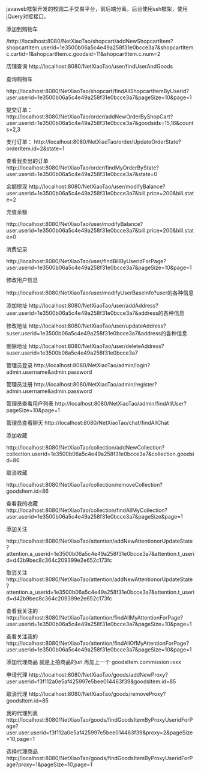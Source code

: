 ﻿javaweb框架开发的校园二手交易平台，前后端分离。后台使用ssh框架，使用jQuery对接接口。

添加到购物车 

/http://localhost:8080/NetXiaoTao/shopcart/addNewShopcartItem?shopcartItem.userid=1e3500b06a5c4e49a258f31e0bcce3a7&shopcartItem.c.cartid=1&shopcartItem.c.goodsid=11&shopcartItem.c.num=2

店铺查询
http://localhost:8080/NetXiaoTao/user/findUserAndGoods

查询购物车  

http://localhost:8080/NetXiaoTao/shopcart/findAllShopcartItemByUserid?user.userid=1e3500b06a5c4e49a258f31e0bcce3a7&pageSize=10&page=1   


提交订单：
http://localhost:8080/NetXiaoTao/order/addNewOrderByShopCart?user.userid=1e3500b06a5c4e49a258f31e0bcce3a7&goodsids=15,16&counts=2,3

支付订单：
http://localhost:8080/NetXiaoTao/order/UpdateOrderState?orderItem.id=2&state=1

查看我卖出的订单 
http://localhost:8080/NetXiaoTao/order/findMyOrderByState?user.userid=1e3500b06a5c4e49a258f31e0bcce3a7&state=0

余额提现
http://localhost:8080/NetXiaoTao/user/modifyBalance?user.userid=1e3500b06a5c4e49a258f31e0bcce3a7&bill.price=200&bill.state=2

充值余额

http://localhost:8080/NetXiaoTao/user/modifyBalance?user.userid=1e3500b06a5c4e49a258f31e0bcce3a7&bill.price=200&bill.state=0

消费记录

http://localhost:8080/NetXiaoTao/user/findBillByUseridForPage?user.userid=1e3500b06a5c4e49a258f31e0bcce3a7&pageSize=10&page=1

修改用户信息

http://localhost:8080/NetXiaoTao/user/modifyUserBaseInfo?user的各种信息

添加地址
http://localhost:8080/NetXiaoTao/user/addAddress?user.userid=1e3500b06a5c4e49a258f31e0bcce3a7&address的各种信息

修改地址
http://localhost:8080/NetXiaoTao/user/updateAddress?suser.userid=1e3500b06a5c4e49a258f31e0bcce3a7&address的各种信息

删除地址
http://localhost:8080/NetXiaoTao/user/deleteAddress?suser.userid=1e3500b06a5c4e49a258f31e0bcce3a7


管理员登录
http://localhost:8080/NetXiaoTao/admin/login?admin.username&admin.password

管理员注册
http://localhost:8080/NetXiaoTao/admin/register?admin.username&admin.password

管理员查看用户列表
http://localhost:8080/NetXiaoTao/admin/findAllUser?pageSize=10&page=1

管理员查看聊天
http://localhost:8080/NetXiaoTao/chat/findAllChat

添加收藏

http://localhost:8080/NetXiaoTao/collection/addNewCollection?collection.userid=1e3500b06a5c4e49a258f31e0bcce3a7&collection.goodsid=86

取消收藏

http://localhost:8080/NetXiaoTao/collection/removeCollection?goodsItem.id=86

查看我的收藏
http://localhost:8080/NetXiaoTao/collection/findAllMyCollection?user.userid=1e3500b06a5c4e49a258f31e0bcce3a7&pageSize&page=1

添加关注

http://localhost:8080/NetXiaoTao/attention/addNewAttentionorUpdateState?attention.a_userid=1e3500b06a5c4e49a258f31e0bcce3a7&attention.t_userid=d42b9bec8c364c209399e2e652c173fc

取消关注
http://localhost:8080/NetXiaoTao/attention/addNewAttentionorUpdateState?attention.a_userid=1e3500b06a5c4e49a258f31e0bcce3a7&attention.t_userid=d42b9bec8c364c209399e2e652c173fc

查看我关注的
http://localhost:8080/NetXiaoTao/attention/findAllMyAttentionForPage?user.userid=1e3500b06a5c4e49a258f31e0bcce3a7&pageSize=10&page=1

查看关注我的
http://localhost:8080/NetXiaoTao/attention/findAllOfMyAttentionForPage?user.userid=1e3500b06a5c4e49a258f31e0bcce3a7&pageSize=10&page=1

添加代理商品
就是上拍商品的url 再加上一个 goodsItem.commission=xxx

申请代理
http://localhost:8080/NetXiaoTao/goods/addNewProxy?user.userid=f3f112a0e5af425997e5bee014463f39&goodsItem.id=85

取消代理
http://localhost:8080/NetXiaoTao/goods/removeProxy?goodsItem.id=85

我的代理列表
http://localhost:8080/NetXiaoTao/goods/findGoodsItemByProxyUseridForPage?user.user.userid=f3f112a0e5af425997e5bee014463f39&proxy=2&pageSize=10,page=1

选择代理商品
http://localhost:8080/NetXiaoTao/goods/findGoodsItemByProxyUseridForPage?proxy=1&pageSize=10,page=1




